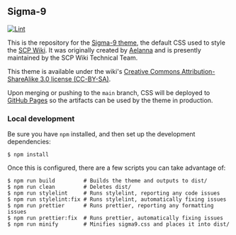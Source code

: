 ## Sigma-9

[![Lint](https://github.com/scpwiki/sigma9/actions/workflows/lint.yaml/badge.svg)](https://github.com/scpwiki/sigma9/actions/workflows/lint.yaml)

This is the repository for the [Sigma-9 theme](https://scpwiki.com/component:theme), the default CSS used to style the [SCP Wiki](http://www.scpwiki.com). It was originally created by [Aelanna](http://www.wikidot.com/user:info/aelanna) and is presently maintained by the SCP Wiki Technical Team.

This theme is available under the wiki's [Creative Commons Attribution-ShareAlike 3.0 license (CC-BY-SA)](https://creativecommons.org/licenses/by-sa/3.0/).

Upon merging or pushing to the `main` branch, CSS will be deployed to [GitHub Pages](https://scpwiki.github.io/sigma9/) so the artifacts can be used by the theme in production.

### Local development

Be sure you have `npm` installed, and then set up the development dependencies:

```
$ npm install
```

Once this is configured, there are a few scripts you can take advantage of:

```
$ npm run build         # Builds the theme and outputs to dist/
$ npm run clean         # Deletes dist/
$ npm run stylelint     # Runs stylelint, reporting any code issues
$ npm run stylelint:fix # Runs stylelint, automatically fixing issues
$ npm run prettier      # Runs prettier, reporting any formatting issues
$ npm run prettier:fix  # Runs prettier, automatically fixing issues
$ npm run minify        # Minifies sigma9.css and places it into dist/
```
